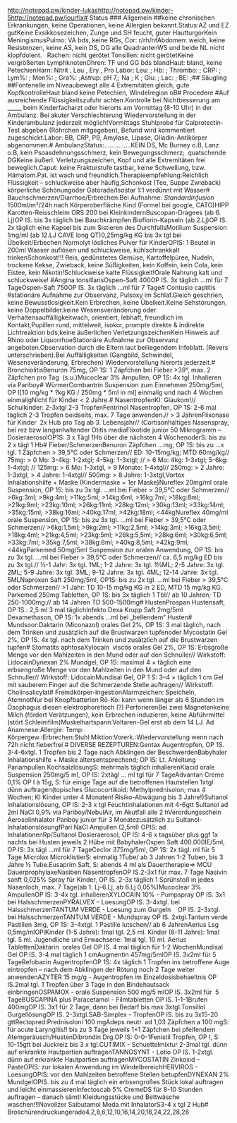 http://notepad.pw/kinder-lukashttp://notepad.pw/kinder-5http://notepad.pw/jourfix# Status ### Allgemein ##keine chronischen Erkrankungen, keine Operationen, keine Allergien bekannt.Status:AZ und EZ gutKeine Exsikkosezeichen, Zunge und SH feucht, guter HautturgorKein MeningismusPulmo: VA bds, keine RGs, Cor: r/rh/nfAbdomen: weich, keine Resistenzen, keine AS, kein DS, DG alle QuadrantenWS und beide NL nicht klopfdolent.   Rachen: nicht gerötet Tonsillen: nicht gerötetKeine vergrößerten LymphknotenOhren: TF und GG bds blandHaut: bland, keine PetechienHarn: Nitrit , Leu , Ery , Pro Labor: Leu: ; Hb: ; Thrombo: ; CRP: ; Lym%: ; Mon%: ; Gra%: ;Astrup: pH 7,; Na ; K ; Glu: ; Lac: ; BE: ;## Säugling ##Fontenelle im Niveaubewegt alle 4 Extremitäten gleich, gute KopfkontrolleHaut bland keine Petechien, Windelregion oB# Procedere #Auf ausreichende Flüssigkeitszufuhr achten.Kontrolle bei Nichtbesserung am _____ beim Kinderfacharzt oder hierorts am Vormittag (8-10 Uhr) in der Ambulanz. Bei akuter Verschlechterung Wiedervorstellung in der Kinderambulanz jederzeit möglich!Vormittags Stuhlprobe für Calprotectin-Test abgeben (Röhrchen mitgegeben), Befund wird kommentiert zugeschickt.Labor: BB, CRP, P9, Amylase, Lipase, Gliadin-Antikörper abgenommen.# AmbulanzStatus:...............KEIN DS, Mc Burney o.B, Lanz o.B, kein Psoasdehnungsschmerz, kein Bewegungsschmerz;  quatschende DGKeine äußerl. Verletzungszeichen, Kopf und alle Extremitäten frei beweglich.Caput: keine Frakturstufe tastbar, keine Schwellung, bzw. Hämatom.Pat. ist wach und freundlich.Therapieempfehlung:Reichlich Flüssigkeit – schluckweise aber häufig,Schonkost (Tee, Suppe Zwieback)  körperliche Schönungoder Gatorade/Isostar 1:1 verdünnt mit Wasser# Bauchschmerzen/Diarrhoe/Erbrechen:Bei Aufnahme: *Standardinfusion* 1500ml/m²/24h nach Körperoberfläche Kind (Formel bei google, CATO)HIPP Karotten-Reisschleim ORS 200 bei KleinkindernBuscopan-Dragees (ab 6. Lj)OP IS. bis 3x täglich bei Bauchkrämpfen Bioflorin-Kapseln (ab 2.Lj)OP IS. 2x täglich eine Kapsel bis zum Sistieren des DurchfallsMotilium Suspension 1mg/ml (ab 12.LJ CAVE long QT)0,25mg/kg KG bis 3x tgl bei Übelkeit/Erbechen Normolyt lösliches Pulver für KinderOPIS: 1 Beutel in 200ml Wasser auflösen und schluckweise, kühlschrankkalt trinkenSchonkost!!! Reis, gedünstetes Gemüse, Kartoffelpüree, Nudeln, trockene Kekse, Zwieback, keine Süßigkeiten, kein Koffein, kein Cola, kein Eistee, kein Nikotin!Schluckweise kalte Flüssigkeit!Orale Nahrung kalt und schluckweise! #Angina tonsillarisOspen-Saft 400OP IS. 3x täglich ...ml für 7 TageOspen-Saft 750OP IS. 3x täglich ...ml für 7 Tage# Contusio captitis #stationäre Aufnahme zur Observanz, Pulsoxy im Schlaf.Gleich geschrien, keine Bewusstlosigkeit.Kein Erbrechen, keine Übelkeit.Keine Sehstörungen, keine Doppelbilder.keine Wesensveränderung oder Verhaltensauffälligkeitwach, orientiert, lebhaft, freundlich im Kontakt,Pupillen rund, mittelweit, isokor, prompte direkte & indirekte Lichtreaktion bds;keine äußerlichen VerletzungszeichenKein Hinweis auf Rhino oder LiquorrhoeStationäre Aufnahme zur Observanz angeboten.Observation durch die Eltern laut beiliegendem Infoblatt. (Revers unterschrieben).Bei Auffälligkeiten (Gangbild, Schwindel, Wesensveränderung, Erbrechen) Wiedervorstellung hierorts jederzeit.# BronchiolitisBenuron 75mg, OP 1S: 1 Zäpfchen bei Fieber >39°, max. 2 Zäpfchen pro Tag  (s.u.)Mucoclear 3% Ampullen, OP 1S: 4x tgl. Inhalieren via Pariboy# WürmerCombantrin Suspension zum Einnehmen 250mg/5ml, OP I[10 mg/kg * ?kg KG / 250mg * 5ml in ml] einmalig und nach 4 Wochen einmaligNicht für Kinder < 2 Jahre.# NasentropfenKI: Glaukom!// Schulkinder: 2-3xtgl 2-3 TropfenFentrinol Nasentropfen, OP 1S: 2-6 mal täglich 2-3 Tropfen beidseits, max. 7 Tage anwenden.// > 3 JahrenFlixonase für Kinder  2x Hub pro Tag ab 3. Lebensjahr// (Cortisonhaltiges Nasenspray, bei rez bzw langanhaltender Otitis mediaFlixotide junior 50 Mikrogramm – DosieraerosolOP1S: 3 x Tägl 1Hb über die nächsten 4 WochenoderS: bis zu 2 x tägl 1 Hb# Fieber/SchmerzenBenuron Zäpfchen …mg, OP 1S: bis zu …x tgl. 1 Zäpfchen > 39,5°C oder Schmerzen// ED: 10-15mg/kg; MTD 60mg/kg// 75mg: > 0 Mo: 3-4kg: 1-2xtgl; 4-5kg: 1-3xtgl; // > 6 Mo: 4kg: 1-3xtgl; 5-6kg: 1-4xtgl; // 125mg: > 6 Mo: 1-3xtgl, > 9 Monate: 1-4xtgl// 250mg: > 2 Jahre: 1-3xtgl, > 4 Jahre: 1-4xtgl// 500mg: > 8 Jahre: 1-3xtgl,Vortex Inhalationshilfe + Maske (Kindermaske = 1er Maske)Nureflex 20mg/ml orale Suspension, OP 1S: bis zu 3x tgl. ...ml bei Fieber > 39,5°C oder Schmerzen// >6kg:3ml; >9kg:4ml; >11kg:5ml; >14kg:6ml; >16kg:7ml; >18kg:8ml; >21kg:9ml; >23kg:10ml; >26kg:11ml; >28kg:12ml; >30kg:13ml; >33kg:14ml; >35kg:15ml; >38kg:16ml; >40kg:17ml; >42kg:18ml; <44kgNureflex 40mg/ml orale Suspension, OP 1S: bis zu 3x tgl. ...ml bei Fieber > 39,5°C oder Schmerzen// >6kg:1,5ml; >9kg:2ml; >11kg:2,5ml; >14kg:3ml; >16kg:3,5ml; >18kg:4ml; >21kg:4,5ml; >23kg:5ml; >26kg:5,5ml; >28kg:6ml; >30kg:6,5ml; >33kg:7ml; >35kg:7,5ml; >38kg:8ml; >40kg:8,5ml; >42kg:9ml; <44kgParkemed 50mg/5ml Suspension zur oralen Anwendung, OP 1S: bis zu 3x tgl. ...ml bei Fieber > 39,5°C oder Schmerzen// ca. 6,5 mg/kg ED bis zu 3x tgl.// ½-1 Jahr: 3x tgl. 1ML; 1-2 Jahre: 3x tgl. 1½ML; 2-5 Jahre: 3x tgl. 2ML; 5-9 Jahre: 3x tgl. 3ML; 9-12 Jahre: 3x tgl. 4ML; 12-14 Jahre: 3x tgl. 5MLNaproxen Saft 250mg/5ml, OP1S: bis zu 2x tgl. ...ml bei Fieber > 39,5°C oder Schmerzen// >1 Jahr: TD 10-15 mg/kg KG in 2 ED, MTD 15 mg/kg KG. Parkemed 250mg Tabletten, OP 1S: bis 3x täglich 1 Tbl// ab 10 Jahren; TD 250-1000mg:// ab 14 Jahren TD 500-1500mg# HustenProspan Hustensaft, OP 1S.: 2,5 ml 3 mal täglichInfekto Dexa Krupp Saft 2mg/5ml Dexamethason, OP 1S: 1x abends ...ml bei „bellendem“ Husten# Mundsoor:Daktarin (Miconazol) orales Gel 2%, OP 1S: 3 mal täglich, nach dem Trinken und zusätzlich auf die Brustwarzen tupfenoder Mycostatin Gel 2%, OP 1S. 4x tgl. nach dem Trinken und zusätzlich auf die Brustwarzen tupfen# Stomatits aphtosaXylocain  viscös orales Gel 2%, OP 1S: Erbsgroße Menge vor den Mahlzeiten in den Mund oder auf den Schnuller// Wirkstoff: LidocainDynexan 2% Mundgel, OP 1S: maximal 4 × täglich eine erbsengroße Menge vor den Mahlzeiten in den Mund oder auf den Schnuller// Wirkstoff: LidocainMundisal Gel, OP 1 S: 3–4 × täglich 1 cm Gel mit sauberem Finger auf die Schmerzende Stelle auftragen// Wirkstoff: Cholinsalicylat# Fremdkörper-IngestionAlarmzeichen: Speicheln, AtemnotNur bei Knopfbatterien Rö-Ko: kann wenn länger als 6 Stunden im Ösophagus diesen elektrophoretisch (?) PerforierenBei zwei Magnetenkeine Milch (fördert Verätzungen), kein Erbrechen induzieren, keine Abführmittel (stört Schleimfilm)Muskelhartspann:Voltaren-Gel erst ab dem 14 LJ. Ad Anamnese:Allergie: Temp: Körpergew.:Erbrechen:Stuhl:Miktion:Vorerk.:Wiedervorstellung wenn nach 72h nicht fieberfrei # DIVERSE REZEPTUREN:Gentax Augentropfen, OP 1S. 3-4-6xtgl. 1 Tropfen bis 2 Tage nach Abklingen der BeschwerdenBabyhaler Inhalationshilfe + Maske altersentsprechend; OP IS: Lt. Anleitung Pariampullen KochsalzlösungS: mehrmals täglich inhalierenKlacid orale Suspension 250mg/5 ml, OP IS: 2xtägl ... ml tgl für 7 TageAdvantan Creme 0,1% OP I à 15g, S: für einige Tage auf die betroffenen Hautstellen 1xtgl dünn auftragen(topisches Glucocortikoid: Methylprednisolon; max 4 Wochen; KI Kinder unter 4 Monaten! Risiko-Abwägung bis 3 Jahre!)Sultanol Inhalationslösung, OP IS: 2-3 x tgl Feuchtinhalationen mit 4-6gtt Sultanol ad 2ml NaCl 0,9% via Pariboy/NebulAir, im Akutfall alle 2 hVerordungsschein Aerosolinhalator Pariboy junior für 3 Monatezusätzlich zu Sultanol-InhalationslösungfPari NaCl Ampullen (2,5ml) OPIS: ad InhalationenRp/Sultanol Dosieraerosol, OP IS: 4-6 x tagsüber plus ggf 1x nachts bei Husten jeweils 2 Hübe mit BabyhalerOspen Saft 400.000IE/5ml, OP IS: 3x tägl ...ml für 7 TageCeclor 375mg/5ml, OP 1S: 2x tägl. ml für 5 Tage Microlax MicroklistierS: einmalig 1Tube/ ab 3 Jahren 1-2 Tuben, bis 3 Jahre ½ Tube.Eusaprim Saft, S: abends 4 ml als Dauertherapie=> MCU DauerprophylaxeNasiben NasentropfenOP IS.2-3x1 für max. 7 Tage Nasivin sanft 0,025% Spray für Kinder, OP IS. 2-3x täglich 1 Sprühstoß in jedes Nasenloch, max. 7 Tage(ab 1. Lj-6.Lj, ab 6.Lj 0,05%)Mucoclear 3% AmpullenOP IS: 3-4x tgl. inhalierenXYLOCAIN 10% - Pumpspray OP IS. 3x1 bei HalsschmerzenPYRALVEX – LoesungOP IS. 3-4xtgl. bei HalsschmerzenTANTUM VERDE - Loesung zum Gurgeln    OP IS. 2-3xtgl. bei HalsschmerzenTANTUM VERDE - Mundspray OP IS. 2xtgl.Tantum verde Pastillen 3mg, OP 1S: 3-4xtgl. 1 Pastille lutschen// ab 6 JahrenAerius Lsg 0,5mg/mlOPIKinder (1-5 Jahre): 1mal tgl. 2,5 ml. Kinder (6-11 Jahre): 1mal tgl. 5 ml. Jugendliche und Erwachsene: 1mal tgl. 10 ml. Aerius TablettenDaktarin  orales Gel OP IS. 4 mal täglich für 1-2 WochenMundisal Gel OP IS. 3-4 mal täglich 1 cmAugmentin 457mg/5mlOP IS. 3x2ml für 5 TageRefobacin AugentropfenOP 1S: 4x täglich 1 Tropfen ins betroffene Auge eintropfen – nach dem Abklingen der Rötung noch 2 Tage weiter anwendenAZYTER 15 mg/g - Augentropfen im Einzeldosisbehaeltnis OP IS.2mal tgl. 1 Tropfen über 3 Tage in den Bindehautsack einbringenOSPAMOX - orale Suspension 500 mg/5 mlOP IS. 3x2ml für  5 TageBUSCAPINA plus Paracetamol - Filmtabletten OP IS. 1-1-1Brufen 400mgOP IS. 3x1 für 2 Tage, dann bei Bedarf bis max 3xtgl.Tonsillol GurgellösungOP IS. 2-3xtgl.SAB-Simplex - TropfenOP IS. bis zu 3x15-20 gttRectopred:Prednisoloni 100 mgAdeps neutr. ad 1,03 Zäpfchen a 100 mgS: für acute Laryngitis!! bis zu 3 Tage jeweils 1×1 Zäpfchen bei pfeifendem Atemgeräusch/HustenDibrondin Drg.OP IS: 0-0-1Fenistil Tropfen, OP I, S: 10-15gtt bei Juckreiz bis 3 x tgl.CUTIMIX - Schuettelmixtur 2-3mal tgl. dünn auf erkrankte Hautpartien auftragenTANNOSYNT - Lotio OP IS. 1-2xtgl. dünn auf erkrankte Hautpartien auftragenMYCOSTATIN Zinkoxid – PasteOPIS: zur lokalen Anwendung im WindelbereichHERVIROS – LoesungOPIS: vor den Mahlzeiten betroffene Stellen betupfenDYNEXAN 2% MundgelOPIS. bis zu 4 mal täglich ein erbsengroßes Stück lokal auftragen und leicht einmassierenInfectoscab 5% CremeDS für 8-10 Stunden auftragen – danach sämtl Kleidungsstücke und Bettwäsche waschen!!!Novolizer Salbutamol Meda mit InhalatorS3-4 x tgl 2 Hub# Broschürendruckungerade4,2,8,6,12,10,16,14,20,18,24,22,28,26
